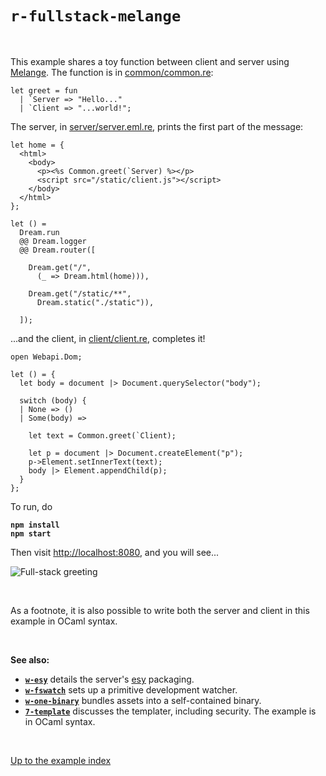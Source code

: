 # `r-fullstack-melange`

<br>

This example shares a toy function between client and server using
[Melange](https://github.com/melange-re/melange). The function is in
[common/common.re](https://github.com/aantron/dream/blob/master/example/r-fullstack-melange/common/common.re):

```reason
let greet = fun
  | `Server => "Hello..."
  | `Client => "...world!";
```

The server, in
[server/server.eml.re](https://github.com/aantron/dream/blob/master/example/r-fullstack-melange/server/server.eml.re),
prints the first part of the message:

```reason
let home = {
  <html>
    <body>
      <p><%s Common.greet(`Server) %></p>
      <script src="/static/client.js"></script>
    </body>
  </html>
};

let () =
  Dream.run
  @@ Dream.logger
  @@ Dream.router([

    Dream.get("/",
      (_ => Dream.html(home))),

    Dream.get("/static/**",
      Dream.static("./static")),

  ]);
```

...and the client, in
[client/client.re](https://github.com/aantron/dream/blob/master/example/r-fullstack-melange/client/client.re),
completes it!

```reason
open Webapi.Dom;

let () = {
  let body = document |> Document.querySelector("body");

  switch (body) {
  | None => ()
  | Some(body) =>

    let text = Common.greet(`Client);

    let p = document |> Document.createElement("p");
    p->Element.setInnerText(text);
    body |> Element.appendChild(p);
  }
};
```

To run, do

<pre><code><b>npm install
npm start
</b></code></pre>

Then visit [http://localhost:8080](http://localhost:8080), and you will see...

![Full-stack greeting](https://raw.githubusercontent.com/aantron/dream/master/docs/asset/fullstack.png)

<br>

As a footnote, it is also possible to write both the server and client in this
example in OCaml syntax.

<br>

**See also:**

- [**`w-esy`**](../w-esy#files) details the server's [esy](https://esy.sh/)
  packaging.
- [**`w-fswatch`**](../w-fswatch#files) sets up a primitive development watcher.
- [**`w-one-binary`**](../w-one-binary#files) bundles assets into a
  self-contained binary.
- [**`7-template`**](../7-template#files) discusses the templater, including
  security. The example is in OCaml syntax.

<br>

[Up to the example index](../#full-stack)

